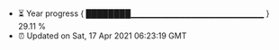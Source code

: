 - ⏳ Year progress { ████████▁▁▁▁▁▁▁▁▁▁▁▁▁▁▁▁▁▁▁▁▁▁ } 29.11 %
- ⏰ Updated on Sat, 17 Apr 2021 06:23:19 GMT

